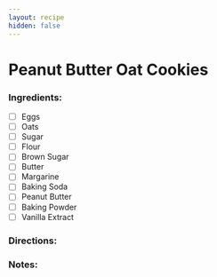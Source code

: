 ```yaml
---
layout: recipe
hidden: false
---
```


# Peanut Butter Oat Cookies

### Ingredients:

- [ ] Eggs
- [ ] Oats
- [ ] Sugar
- [ ] Flour
- [ ] Brown Sugar
- [ ] Butter
- [ ] Margarine
- [ ] Baking Soda
- [ ] Peanut Butter
- [ ] Baking Powder
- [ ] Vanilla Extract

### Directions:


### Notes:

